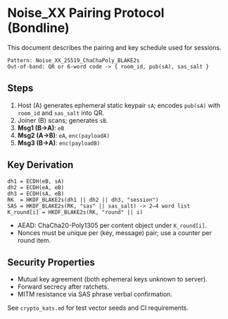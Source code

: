 # Noise_XX Pairing Protocol (Bondline)

This document describes the pairing and key schedule used for sessions.

```text
Pattern: Noise_XX_25519_ChaChaPoly_BLAKE2s
Out-of-band: QR or 6-word code -> { room_id, pub(sA), sas_salt }
```

## Steps

1. Host (A) generates ephemeral static keypair `sA`; encodes `pub(sA)` with `room_id` and `sas_salt` into QR.
2. Joiner (B) scans; generates `sB`.
3. **Msg1 (B→A)**: `eB`
4. **Msg2 (A→B)**: `eA`, `enc(payloadA)`
5. **Msg3 (B→A)**: `enc(payloadB)`

## Key Derivation

```
dh1 = ECDH(eB, sA)
dh2 = ECDH(eA, eB)
dh3 = ECDH(sA, eB)
RK  = HKDF_BLAKE2s(dh1 || dh2 || dh3, "session")
SAS = HKDF_BLAKE2s(RK, "sas" || sas_salt) -> 2–4 word list
K_round[i] = HKDF_BLAKE2s(RK, "round" || i)
```

- AEAD: ChaCha20-Poly1305 per content object under `K_round[i]`.
- Nonces must be unique per (key, message) pair; use a counter per round item.

## Security Properties

- Mutual key agreement (both ephemeral keys unknown to server).
- Forward secrecy after ratchets.
- MITM resistance via SAS phrase verbal confirmation.

See `crypto_kats.md` for test vector seeds and CI requirements.
